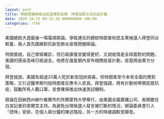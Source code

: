 ```yaml
---
layout: post
title: 特朗普稱將推出疫苗應對疫情　拜登指對方没抗疫計劃
date: 2020-10-23 09:32:28.000000000 +08:00
categories: rthk
---
```


美國總統大選最後一場電視辯論，爭取連任的總統特朗普和民主黨候選人拜登同台較量，兩人首先圍繞對抗新型肺炎疫情問題辯論。

特朗普說，自己曾經確診，但已經康復並變得更好，又說疫情是全球面對的問題，美國的感染高峰已經過去，他將在幾星期內宣布相關疫苗計劃，疫苗將由軍方分發。

拜登就說，美國有超過20萬人死於新型冠狀病毒，但特朗普至今未有全面的應對策略，又引述醫學期刊指特朗普反應令人悲哀。拜登強調，將有計劃地帶領民眾抗疫，鼓勵所有人戴口罩，並會確保推出快速測試機制。
 
辯論在田納西州納什維爾市的貝爾蒙特大學舉行，由美國全國廣播公司、長期擔任白宮記者的韋爾克主持。為避免出現候選人發言被打斷的情況，辯論委員會引入「熄咪」安排，在個人兩分鐘的陳述階段，另一方的咪被調較至靜音。
